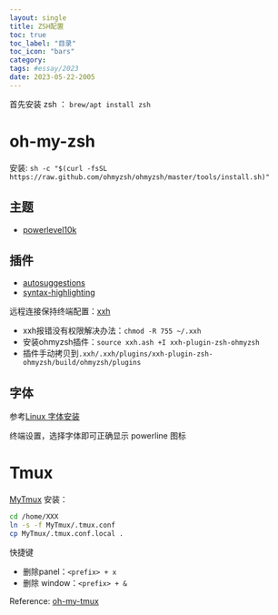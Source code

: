 ```yaml
---
layout: single
title: ZSH配置
toc: true
toc_label: "目录"
toc_icon: "bars"
category: 
tags: #essay/2023
date: 2023-05-22-2005
---
```

首先安装 zsh ：
`brew/apt install zsh`
# oh-my-zsh
安装:
`sh -c "$(curl -fsSL https://raw.github.com/ohmyzsh/ohmyzsh/master/tools/install.sh)"`

## 主题 
- [powerlevel10k](https://github.com/romkatv/powerlevel10k#oh-my-zsh)

## 插件 
- [autosuggestions](https://github.com/zsh-users/zsh-autosuggestions/blob/master/INSTALL.md)
- [syntax-highlighting](https://github.com/zsh-users/zsh-syntax-highlighting)

远程连接保持终端配置：[xxh](https://github.com/xxh/xxh#seamless-oh-my-zsh-demo)
- xxh报错没有权限解决办法：`chmod -R 755 ~/.xxh`
- 安装ohmyzsh插件：`source xxh.ash +I xxh-plugin-zsh-ohmyzsh`
- 插件手动拷贝到`.xxh/.xxh/plugins/xxh-plugin-zsh-ohmyzsh/build/ohmyzsh/plugins`
 
## 字体
参考[Linux 字体安装](./2023-05-22-linux-fonts.md)

终端设置，选择字体即可正确显示 powerline 图标

# Tmux
[MyTmux](https://github.com/PHLens/MyTmux)
安装：
```bash
cd /home/XXX
ln -s -f MyTmux/.tmux.conf
cp MyTmux/.tmux.conf.local .
```
快捷键
- 删除panel：`<prefix> + x`
- 删除 window：`<prefix> + &` 

Reference:  [oh-my-tmux](https://github.com/gpakosz/.tmux)
